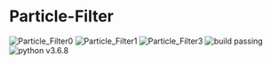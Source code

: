 # Particle-Filter

![Particle_Filter0](https://user-images.githubusercontent.com/46284863/95923871-18bebc80-0dbf-11eb-9c8b-70844a487e15.png)
![Particle_Filter1](https://user-images.githubusercontent.com/46284863/95924013-6a674700-0dbf-11eb-82ae-b97e1f9f66fb.png)
![Particle_Filter3](https://user-images.githubusercontent.com/46284863/95924041-76eb9f80-0dbf-11eb-9ed4-141b9b7774ca.png)
![build passing](https://img.shields.io/badge/build-passing-brightgreen) ![python v3.6.8](https://img.shields.io/badge/python-v3.6.8-blue)
